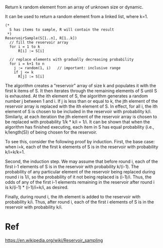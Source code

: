 Return k random element from an array of unknown size or dynamic.

It can be used to return a random element from a linked list, where k=1.

```
(*
  S has items to sample, R will contain the result
 *)
ReservoirSample(S[1..n], R[1..k])
  // fill the reservoir array
  for i = 1 to k
      R[i] := S[i]

  // replace elements with gradually decreasing probability
  for i = k+1 to n
    j := random(1, i)   // important: inclusive range
    if j <= k
      R[j] := S[i]
```

The algorithm creates a "reservoir" array of size k and populates it with the first k items of S. It then iterates through the remaining elements of S until S is exhausted. At the ith element of S, the algorithm generates a random number j between 1 and i. If j is less than or equal to k, the jth element of the reservoir array is replaced with the ith element of S. In effect, for all i, the ith element of S is chosen to be included in the reservoir with probability k/i. Similarly, at each iteration the jth element of the reservoir array is chosen to be replaced with probability 1/k * k/i = 1/i. It can be shown that when the algorithm has finished executing, each item in S has equal probability (i.e., k/length(S)) of being chosen for the reservoir.

To see this, consider the following proof by induction. First, the base case: when i=k, each of the first k elements of S is in the reservoir with probability k/i=k/k=1.

Second, the induction step. We may assume that before round i, each of the first i-1 elements of S is in the reservoir with probability k/(i-1). The probability of any particular element of the reservoir being replaced during round i is 1/i, so the probability of it not being replaced is (i-1)/i. Thus, the odds of any of the first i-1 elements remaining in the reservoir after round i is k/(i-1) *  (i-1)/i=k/i, as desired.

Finally, during round i, the ith element is added to the reservoir with probability k/i. Thus, after round i, each of the first i elements of S is in the reservoir with probability k/i.


#


# Ref
https://en.wikipedia.org/wiki/Reservoir_sampling
